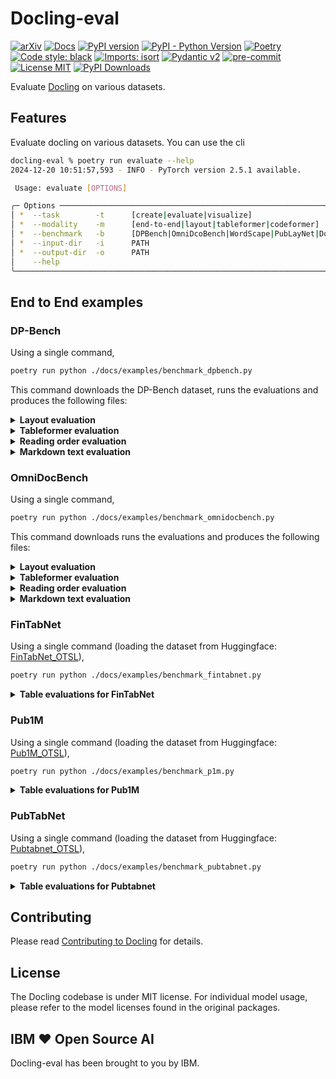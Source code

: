 # Docling-eval


[![arXiv](https://img.shields.io/badge/arXiv-2408.09869-b31b1b.svg)](https://arxiv.org/abs/2408.09869)
[![Docs](https://img.shields.io/badge/docs-live-brightgreen)](https://ds4sd.github.io/docling/)
[![PyPI version](https://img.shields.io/pypi/v/docling)](https://pypi.org/project/docling/)
[![PyPI - Python Version](https://img.shields.io/pypi/pyversions/docling)](https://pypi.org/project/docling/)
[![Poetry](https://img.shields.io/endpoint?url=https://python-poetry.org/badge/v0.json)](https://python-poetry.org/)
[![Code style: black](https://img.shields.io/badge/code%20style-black-000000.svg)](https://github.com/psf/black)
[![Imports: isort](https://img.shields.io/badge/%20imports-isort-%231674b1?style=flat&labelColor=ef8336)](https://pycqa.github.io/isort/)
[![Pydantic v2](https://img.shields.io/endpoint?url=https://raw.githubusercontent.com/pydantic/pydantic/main/docs/badge/v2.json)](https://pydantic.dev)
[![pre-commit](https://img.shields.io/badge/pre--commit-enabled-brightgreen?logo=pre-commit&logoColor=white)](https://github.com/pre-commit/pre-commit)
[![License MIT](https://img.shields.io/github/license/DS4SD/docling)](https://opensource.org/licenses/MIT)
[![PyPI Downloads](https://static.pepy.tech/badge/docling/month)](https://pepy.tech/projects/docling)

Evaluate [Docling](https://github.com/DS4SD/docling) on various datasets.

## Features

Evaluate docling on various datasets. You can use the cli

```sh
docling-eval % poetry run evaluate --help
2024-12-20 10:51:57,593 - INFO - PyTorch version 2.5.1 available.

 Usage: evaluate [OPTIONS]

╭─ Options ───────────────────────────────────────────────────────────────────────────────────────────────────────────────────────────────────────────────────────────────────────────────────────────────────────────────────────────────────╮
│ *  --task        -t      [create|evaluate|visualize]                                                                Evaluation task [default: None] [required]                                                                              │
│ *  --modality    -m      [end-to-end|layout|tableformer|codeformer]                                                 Evaluation modality [default: None] [required]                                                                          │
│ *  --benchmark   -b      [DPBench|OmniDcoBench|WordScape|PubLayNet|DocLayNet|Pub1M|PubTabNet|FinTabNet|WikiTabNet]  Benchmark name [default: None] [required]                                                                               │
│ *  --input-dir   -i      PATH                                                                                       Input directory [default: None] [required]                                                                              │
│ *  --output-dir  -o      PATH                                                                                       Output directory [default: None] [required]                                                                             │
│    --help                                                                                                           Show this message and exit.                                                                                             │
╰─────────────────────────────────────────────────────────────────────────────────────────────────────────────────────────────────────────────────────────────────────────────────────────────────────────────────────────────────────────────╯
```

## End to End examples

### DP-Bench

Using a single command,

```sh
poetry run python ./docs/examples/benchmark_dpbench.py
```

This command downloads the DP-Bench dataset, runs the evaluations and produces the following files:

<details>
<summary><b>Layout evaluation</b></summary>
<br>

- [Layout evaluation json](docs/evaluations/DPBench/evaluation_DPBench_layout.json)
- [mAP[0.5:0.95] report](docs/evaluations/DPBench/evaluation_DPBench_layout_mAP[0.5_0.95].txt)
- [mAP[0.5:0.95] plot](docs/evaluations/DPBench/evaluation_DPBench_layout_mAP[0.5_0.95].png)

</details>

<details>
<summary><b>Tableformer evaluation</b></summary>
<br>

- [Tableformer evaluation json](docs/evaluations/DPBench/evaluation_DPBench_tableformer.json)
- [TEDS plot](docs/evaluations/DPBench/evaluation_DPBench_tableformer-delta_row_col.png)
- [TEDS struct only plot](docs/evaluations/DPBench/evaluation_DPBench_tableformer_TEDS_struct-only.png)
- [TEDS struct only report](docs/evaluations/DPBench/evaluation_DPBench_tableformer_TEDS_struct-only.txt)
- [TEDS struct with text plot](docs/evaluations/DPBench/evaluation_DPBench_tableformer_TEDS_struct-with-text.png)
- [TEDS struct with text report](docs/evaluations/DPBench/evaluation_DPBench_tableformer_TEDS_struct-with-text.txt)
</details>

<details>
<summary><b>Reading order evaluation</b></summary>
<br>

- [Reading order json](docs/evaluations/DPBench/evaluation_DPBench_reading_order.json)
- [ARD plot](docs/evaluations/DPBench/evaluation_DPBench_reading_order_ARD_norm.png)
- [ARD report](docs/evaluations/DPBench/evaluation_DPBench_reading_order_ARD_norm.txt)
- [Weighted ARD plot](docs/evaluations/DPBench/evaluation_DPBench_reading_order_weighted_ARD.png)
- [Weighte ARD report](docs/evaluations/DPBench/evaluation_DPBench_reading_order_weighted_ARD.txt)
</details>

<details>
<summary><b>Markdown text evaluation</b></summary>
<br>

- [Markdown text json](docs/evaluations/DPBench/evaluation_DPBench_markdown_text.json)
- [BLEU plot](docs/evaluations/DPBench/evaluation_DPBench_markdown_text_BLEU.png)
- [BLEU report](docs/evaluations/DPBench/evaluation_DPBench_markdown_text_BLEU.txt)
</details>


<!-- 
<details>
<summary><b>Layout evaluation for DP-Bench</b></summary>
<br>

👉 Create the dataset,

```sh
poetry run evaluate -t create -m layout -b DPBench -i <location-of-dpbench> -o ./benchmarks/dpbench-layout
```

👉 Evaluate the dataset,

```sh
poetry run evaluate -t evaluate -m layout -b DPBench -i ./benchmarks/dpbench-layout -o ./benchmarks/dpbench-layout
```

| label          |   Class mAP[0.5:0.95] |
|----------------|-----------------------|
| table          |                 89.08 |
| picture        |                 76.1  |
| document_index |                 75.52 |
| text           |                 67.8  |
| caption        |                 45.8  |
| section_header |                 44.26 |
| page_footer    |                 34.42 |
| list_item      |                 29.04 |
| footnote       |                 22.08 |
| page_header    |                 15.11 |
| formula        |                  6.62 |
</details>

<details>
<summary><b>Table evaluations for DP-Bench</b></summary>
<br>

👉 Create the dataset,

```sh
poetry run evaluate -t create -m tableformer -b DPBench -i ./benchmarks/dpbench-original -o ./benchmarks/dpbench-dataset/tableformer
```

👉 Evaluate the dataset,

```sh
poetry run evaluate -t evaluate -m tableformer -b DPBench -i ./benchmarks/dpbench-dataset/tableformer -o ./benchmarks/dpbench-dataset/tableformer
```

👉 Visualise the dataset,

```sh
poetry run evaluate -t visualize -m tableformer -b DPBench -i ./benchmarks/dpbench-dataset/tableformer -o ./benchmarks/dpbench-dataset/tableformer
```

The final result can be visualised as,

![DPBench_TEDS](./docs/evaluations/evaluation_DPBench_tableformer.png)
</details>


<details>
<summary><b>Reading order evaluations for DP-Bench</b></summary>
<br>

👉 Evaluate the dataset,

```sh
poetry run evaluate -t evaluate -m reading_order -b DPBench -i ./benchmarks/dpbench-layout -o ./benchmarks/dpbench-layout
```

👉 Visualise the reading order evaluations,

```sh
poetry run evaluate -t visualize -m reading_order -b DPBench -i ./benchmarks/dpbench-layout -o ./benchmarks/dpbench-layout
```

Reading order (Norm Average Relative Distance) [mean|median|std]: [0.98|1.00|0.05]

|   x0<=ARD |   ARD<=x1 |   prob [%] |   acc [%] |   1-acc [%] |   total |
|-----------|-----------|------------|-----------|-------------|---------|
|      0    |      0.05 |        0   |       0   |       100   |       0 |
|      0.05 |      0.1  |        0   |       0   |       100   |       0 |
|      0.1  |      0.15 |        0   |       0   |       100   |       0 |
|      0.15 |      0.2  |        0   |       0   |       100   |       0 |
|      0.2  |      0.25 |        0   |       0   |       100   |       0 |
|      0.25 |      0.3  |        0   |       0   |       100   |       0 |
|      0.3  |      0.35 |        0   |       0   |       100   |       0 |
|      0.35 |      0.4  |        0   |       0   |       100   |       0 |
|      0.4  |      0.45 |        0   |       0   |       100   |       0 |
|      0.45 |      0.5  |        0   |       0   |       100   |       0 |
|      0.5  |      0.55 |        0   |       0   |       100   |       0 |
|      0.55 |      0.6  |        0   |       0   |       100   |       0 |
|      0.6  |      0.65 |        0   |       0   |       100   |       0 |
|      0.65 |      0.7  |        1   |       0   |       100   |       2 |
|      0.7  |      0.75 |        0.5 |       1   |        99   |       1 |
|      0.75 |      0.8  |        1   |       1.5 |        98.5 |       2 |
|      0.8  |      0.85 |        2.5 |       2.5 |        97.5 |       5 |
|      0.85 |      0.9  |        0.5 |       5   |        95   |       1 |
|      0.9  |      0.95 |        1.5 |       5.5 |        94.5 |       3 |
|      0.95 |      1    |       93   |       7   |        93   |     186 |

![DPBench_reading_order_ARD](./docs/evaluations/evaluation_DPBench_reading_order_ARD.png)


Reading order (Weighted Normalized Average Relative Distance) [mean|median|std]: [1.00|1.00|0.00]

|   x0<=Weighted ARD |   Weighted ARD<=x1 |   prob [%] |   acc [%] |   1-acc [%] |   total |
|--------------------|--------------------|------------|-----------|-------------|---------|
|               0    |               0.05 |          0 |         0 |         100 |       0 |
|               0.05 |               0.1  |          0 |         0 |         100 |       0 |
|               0.1  |               0.15 |          0 |         0 |         100 |       0 |
|               0.15 |               0.2  |          0 |         0 |         100 |       0 |
|               0.2  |               0.25 |          0 |         0 |         100 |       0 |
|               0.25 |               0.3  |          0 |         0 |         100 |       0 |
|               0.3  |               0.35 |          0 |         0 |         100 |       0 |
|               0.35 |               0.4  |          0 |         0 |         100 |       0 |
|               0.4  |               0.45 |          0 |         0 |         100 |       0 |
|               0.45 |               0.5  |          0 |         0 |         100 |       0 |
|               0.5  |               0.55 |          0 |         0 |         100 |       0 |
|               0.55 |               0.6  |          0 |         0 |         100 |       0 |
|               0.6  |               0.65 |          0 |         0 |         100 |       0 |
|               0.65 |               0.7  |          0 |         0 |         100 |       0 |
|               0.7  |               0.75 |          0 |         0 |         100 |       0 |
|               0.75 |               0.8  |          0 |         0 |         100 |       0 |
|               0.8  |               0.85 |          0 |         0 |         100 |       0 |
|               0.85 |               0.9  |          0 |         0 |         100 |       0 |
|               0.9  |               0.95 |          0 |         0 |         100 |       0 |
|               0.95 |               1    |        100 |         0 |         100 |     200 |

![DPBench_reading_order_ARD](./docs/evaluations/evaluation_DPBench_reading_order_weighted_ARD.png)


Additionally, images with the actual reading order visualizations are placed in: `benchmarks/dpbench-layout/reading_order_viz`
</details>


<details>
<summary><b>Markdown text evaluations for DP-Bench</b></summary>
<br>

👉 Evaluate the dataset,

```sh
poetry run evaluate -t evaluate -m markdown_text -b DPBench -i ./benchmarks/dpbench-layout -o ./benchmarks/dpbench-layout
```

👉 Visualise the markdown text evaluations,

```sh
poetry run evaluate -t visualize -m markdown_text -b DPBench -i ./benchmarks/dpbench-layout -o ./benchmarks/dpbench-layout
```

Markdown text (BLEU) [mean|median|std]: [0.81|0.87|0.20]

|   x0<=BlEU |   BlEU<=x1 |   prob [%] |   acc [%] |   1-acc [%] |   total |
|------------|------------|------------|-----------|-------------|---------|
|       0    |       0.05 |        1   |       0   |       100   |       2 |
|       0.05 |       0.1  |        0.5 |       1   |        99   |       1 |
|       0.1  |       0.15 |        0.5 |       1.5 |        98.5 |       1 |
|       0.15 |       0.2  |        1.5 |       2   |        98   |       3 |
|       0.2  |       0.25 |        1   |       3.5 |        96.5 |       2 |
|       0.25 |       0.3  |        0   |       4.5 |        95.5 |       0 |
|       0.3  |       0.35 |        0.5 |       4.5 |        95.5 |       1 |
|       0.35 |       0.4  |        0   |       5   |        95   |       0 |
|       0.4  |       0.45 |        0.5 |       5   |        95   |       1 |
|       0.45 |       0.5  |        0.5 |       5.5 |        94.5 |       1 |
|       0.5  |       0.55 |        3.5 |       6   |        94   |       7 |
|       0.55 |       0.6  |        1   |       9.5 |        90.5 |       2 |
|       0.6  |       0.65 |        4   |      10.5 |        89.5 |       8 |
|       0.65 |       0.7  |        2   |      14.5 |        85.5 |       4 |
|       0.7  |       0.75 |        3.5 |      16.5 |        83.5 |       7 |
|       0.75 |       0.8  |       10   |      20   |        80   |      20 |
|       0.8  |       0.85 |        9.5 |      30   |        70   |      19 |
|       0.85 |       0.9  |       21   |      39.5 |        60.5 |      42 |
|       0.9  |       0.95 |       22.5 |      60.5 |        39.5 |      45 |
|       0.95 |       1    |       17   |      83   |        17   |      34 |

The above quantiles have been also visualized as a histogram plot in: `benchmarks/dpbench-layout/evaluation_DPBench_markdown_text.png`

</details>
-->


### OmniDocBench

Using a single command,

```sh
poetry run python ./docs/examples/benchmark_omnidocbench.py
```

This command downloads runs the evaluations and produces the following files:

<details>
<summary><b>Layout evaluation</b></summary>
<br>

- [Layout evaluation json](docs/evaluations/OmniDocBench/evaluation_OmniDocBench_layout.json)
- [mAP[0.5:0.95] report](docs/evaluations/OmniDocBench/evaluation_OmniDocBench_layout_mAP[0.5_0.95].txt)
- [mAP[0.5:0.95] plot](docs/evaluations/OmniDocBench/evaluation_OmniDocBench_layout_mAP[0.5_0.95].png)
</details>

<details>
<summary><b>Tableformer evaluation</b></summary>
<br>

- [Tableformer evaluation json](docs/evaluations/OmniDocBench/evaluation_OmniDocBench_tableformer.json)
- [TEDS plot](docs/evaluations/OmniDocBench/evaluation_OmniDocBench_tableformer-delta_row_col.png)
- [TEDS struct only plot](docs/evaluations/OmniDocBench/evaluation_OmniDocBench_tableformer_TEDS_struct-only.png)
- [TEDS struct only report](docs/evaluations/OmniDocBench/evaluation_OmniDocBench_tableformer_TEDS_struct-only.txt)
- [TEDS struct with text plot](docs/evaluations/OmniDocBench/evaluation_OmniDocBench_tableformer_TEDS_struct-with-text.png)
- [TEDS struct with text report](docs/evaluations/OmniDocBench/evaluation_OmniDocBench_tableformer_TEDS_struct-with-text.txt)

</details>

<details>
<summary><b>Reading order evaluation</b></summary>
<br>

- [Reading order json](docs/evaluations/OmniDocBench/evaluation_OmniDocBench_reading_order.json)
- [ARD plot](docs/evaluations/OmniDocBench/evaluation_OmniDocBench_reading_order_ARD_norm.png)
- [ARD report](docs/evaluations/OmniDocBench/evaluation_OmniDocBench_reading_order_ARD_norm.txt)
- [Weighted ARD plot](docs/evaluations/OmniDocBench/evaluation_OmniDocBench_reading_order_weighted_ARD.png)
- [Weighte ARD report](docs/evaluations/OmniDocBench/evaluation_OmniDocBench_reading_order_weighted_ARD.txt)

</details>

<details>
<summary><b>Markdown text evaluation</b></summary>
<br>

- [Markdown text json](docs/evaluations/OmniDocBench/evaluation_OmniDocBench_markdown_text.json)
- [BLEU plot](docs/evaluations/OmniDocBench/evaluation_OmniDocBench_markdown_text_BLEU.png)
- [BLEU report](docs/evaluations/OmniDocBench/evaluation_OmniDocBench_markdown_text_BLEU.txt)

</details>

<!--
<details>
<summary><b>Layout evaluation for OmniDocBench</b></summary>
<br>

👉 Create the dataset,

```sh
poetry run evaluate -t create -m layout -b OmniDocBench -i ./benchmarks/omnidocbench-original -o ./benchmarks/omnidocbench-dataset/layout
```

👉 Evaluate the dataset,

```sh
poetry run evaluate -t evaluate -m layout -b OmniDocBench -i ./benchmarks/omnidocbench-dataset/layout -o ./benchmarks/omnidocbench-dataset/layout
```

👉 Visualise the dataset,

```sh
poetry run evaluate -t visualize -m tableformer -b OmniDocBench -i ./benchmarks/OmniDocBench-dataset/layout -o ./benchmarks/OmniDocBench-dataset/layout
```

| label          |   Class mAP[0.5:0.95] |
|----------------|-----------------------|
| table          |                 69.32 |
| picture        |                 29.29 |
| text           |                 23.99 |
| page_footer    |                 16.14 |
| section_header |                 13.09 |
| caption        |                 10.74 |
| page_header    |                 10.02 |
| formula        |                  3.83 |
| footnote       |                  2.48 |
</details>

<details>
<summary><b>Table evaluations for OmniDocBench</b></summary>
<br>

👉 Create the dataset,

```sh
poetry run evaluate -t create -m tableformer -b OmniDocBench -i ./benchmarks/omnidocbench-original -o ./benchmarks/omnidocbench-dataset/tableformer
```

👉 Evaluate the dataset,

```sh
poetry run evaluate -t evaluate -m tableformer -b OmniDocBench -i ./benchmarks/omnidocbench-dataset/tableformer -o ./benchmarks/omnidocbench-dataset/tableformer
```

👉 Visualise the dataset,

```sh
poetry run evaluate -t visualize -m tableformer -b OmniDocBench -i ./benchmarks/OmniDocBench-dataset/tableformer -o ./benchmarks/OmniDocBench-dataset/tableformer
```

The final result can be visualised as,

|   x0<=TEDS |   TEDS<=x1 |   prob [%] |   acc [%] |   1-acc [%] |   total |
|------------|------------|------------|-----------|-------------|---------|
|       0    |       0.05 |       0.61 |      0    |      100    |       2 |
|       0.05 |       0.1  |       0    |      0.61 |       99.39 |       0 |
|       0.1  |       0.15 |       0.61 |      0.61 |       99.39 |       2 |
|       0.15 |       0.2  |       0    |      1.21 |       98.79 |       0 |
|       0.2  |       0.25 |       0.3  |      1.21 |       98.79 |       1 |
|       0.25 |       0.3  |       1.21 |      1.52 |       98.48 |       4 |
|       0.3  |       0.35 |       2.12 |      2.73 |       97.27 |       7 |
|       0.35 |       0.4  |       0.91 |      4.85 |       95.15 |       3 |
|       0.4  |       0.45 |       0.91 |      5.76 |       94.24 |       3 |
|       0.45 |       0.5  |       0.91 |      6.67 |       93.33 |       3 |
|       0.5  |       0.55 |       2.12 |      7.58 |       92.42 |       7 |
|       0.55 |       0.6  |       3.03 |      9.7  |       90.3  |      10 |
|       0.6  |       0.65 |       3.33 |     12.73 |       87.27 |      11 |
|       0.65 |       0.7  |       3.94 |     16.06 |       83.94 |      13 |
|       0.7  |       0.75 |       7.27 |     20    |       80    |      24 |
|       0.75 |       0.8  |       6.97 |     27.27 |       72.73 |      23 |
|       0.8  |       0.85 |      13.33 |     34.24 |       65.76 |      44 |
|       0.85 |       0.9  |      13.33 |     47.58 |       52.42 |      44 |
|       0.9  |       0.95 |      22.12 |     60.91 |       39.09 |      73 |
|       0.95 |       1    |      16.97 |     83.03 |       16.97 |      56 |
</details>

<details>
<summary><b>Reading order evaluations for OmniDocBench</b></summary>
<br>

👉 Evaluate the dataset,

```sh
poetry run evaluate -t evaluate -m reading_order -b OmniDocBench -i ./benchmarks/omnidocbench-dataset/layout -o ./benchmarks/omnidocbench-dataset/layout
```

👉 Visualise the reading order evaluations,

```sh
poetry run evaluate -t visualize -m reading_order -b OmniDocBench -i ./benchmarks/omnidocbench-dataset/layout -o ./benchmarks/omnidocbench-dataset/layout 
```

Reading order (Norm Average Relative Distance) [mean|median|std]: [0.84|0.84|0.12]

|   x0<=ARD |   ARD<=x1 |   prob [%] |   acc [%] |   1-acc [%] |   total |
|-----------|-----------|------------|-----------|-------------|---------|
|      0    |      0.05 |       0    |      0    |      100    |       0 |
|      0.05 |      0.1  |       0    |      0    |      100    |       0 |
|      0.1  |      0.15 |       0    |      0    |      100    |       0 |
|      0.15 |      0.2  |       0    |      0    |      100    |       0 |
|      0.2  |      0.25 |       0    |      0    |      100    |       0 |
|      0.25 |      0.3  |       0    |      0    |      100    |       0 |
|      0.3  |      0.35 |       0    |      0    |      100    |       0 |
|      0.35 |      0.4  |       0    |      0    |      100    |       0 |
|      0.4  |      0.45 |       0    |      0    |      100    |       0 |
|      0.45 |      0.5  |       0    |      0    |      100    |       0 |
|      0.5  |      0.55 |       1.53 |      0    |      100    |      15 |
|      0.55 |      0.6  |       2.24 |      1.53 |       98.47 |      22 |
|      0.6  |      0.65 |       2.55 |      3.77 |       96.23 |      25 |
|      0.65 |      0.7  |       4.89 |      6.32 |       93.68 |      48 |
|      0.7  |      0.75 |       8.15 |     11.21 |       88.79 |      80 |
|      0.75 |      0.8  |      17.74 |     19.37 |       80.63 |     174 |
|      0.8  |      0.85 |      17.43 |     37.1  |       62.9  |     171 |
|      0.85 |      0.9  |      17.13 |     54.54 |       45.46 |     168 |
|      0.9  |      0.95 |       7.44 |     71.66 |       28.34 |      73 |
|      0.95 |      1    |      20.9  |     79.1  |       20.9  |     205 |

![OmniDocBench_reading_order_ARD](./docs/evaluations/evaluation_OmniDocBench_reading_order_ARD.png)


Reading order (Weighted Normalized Average Relative Distance) [mean|median|std]: [0.99|0.99|0.03]

|   x0<=Weighted ARD |   Weighted ARD<=x1 |   prob [%] |   acc [%] |   1-acc [%] |   total |
|--------------------|--------------------|------------|-----------|-------------|---------|
|               0    |               0.05 |       0    |      0    |      100    |       0 |
|               0.05 |               0.1  |       0    |      0    |      100    |       0 |
|               0.1  |               0.15 |       0    |      0    |      100    |       0 |
|               0.15 |               0.2  |       0    |      0    |      100    |       0 |
|               0.2  |               0.25 |       0    |      0    |      100    |       0 |
|               0.25 |               0.3  |       0    |      0    |      100    |       0 |
|               0.3  |               0.35 |       0    |      0    |      100    |       0 |
|               0.35 |               0.4  |       0    |      0    |      100    |       0 |
|               0.4  |               0.45 |       0    |      0    |      100    |       0 |
|               0.45 |               0.5  |       0    |      0    |      100    |       0 |
|               0.5  |               0.55 |       0    |      0    |      100    |       0 |
|               0.55 |               0.6  |       0    |      0    |      100    |       0 |
|               0.6  |               0.65 |       0    |      0    |      100    |       0 |
|               0.65 |               0.7  |       0    |      0    |      100    |       0 |
|               0.7  |               0.75 |       0    |      0    |      100    |       0 |
|               0.75 |               0.8  |       0.61 |      0    |      100    |       6 |
|               0.8  |               0.85 |       0    |      0.61 |       99.39 |       0 |
|               0.85 |               0.9  |       1.83 |      0.61 |       99.39 |      18 |
|               0.9  |               0.95 |       4.28 |      2.45 |       97.55 |      42 |
|               0.95 |               1    |      93.27 |      6.73 |       93.27 |     915 |

![OmniDocBench_reading_order_weighted_ARD](./docs/evaluations/evaluation_OmniDocBench_reading_order_weighted_ARD.png)

</details>


<details>
<summary><b>Markdown text evaluations for OmniDocBench</b></summary>
<br>

👉 Evaluate the dataset,

```sh
poetry run evaluate -t evaluate -m markdown_text -b OmniDocBench -i ./benchmarks/omnidocbench-dataset/layout -o ./benchmarks/omnidocbench-dataset/layout
```

👉 Visualise the markdown text evaluations,

```sh
poetry run evaluate -t visualize -m markdown_text -b OmniDocBench -i ./benchmarks/omnidocbench-dataset/layout -o ./benchmarks/omnidocbench-dataset/layout
```

Markdown text (BLEU) [mean|median|std]: [0.30|0.11|0.33]

|   x0<=BlEU |   BlEU<=x1 |   prob [%] |   acc [%] |   1-acc [%] |   total |
|------------|------------|------------|-----------|-------------|---------|
|       0    |       0.05 |      41.59 |      0    |      100    |     408 |
|       0.05 |       0.1  |       6.83 |     41.59 |       58.41 |      67 |
|       0.1  |       0.15 |       4.18 |     48.42 |       51.58 |      41 |
|       0.15 |       0.2  |       3.26 |     52.6  |       47.4  |      32 |
|       0.2  |       0.25 |       2.45 |     55.86 |       44.14 |      24 |
|       0.25 |       0.3  |       1.83 |     58.31 |       41.69 |      18 |
|       0.3  |       0.35 |       1.83 |     60.14 |       39.86 |      18 |
|       0.35 |       0.4  |       2.04 |     61.98 |       38.02 |      20 |
|       0.4  |       0.45 |       2.04 |     64.02 |       35.98 |      20 |
|       0.45 |       0.5  |       2.55 |     66.06 |       33.94 |      25 |
|       0.5  |       0.55 |       2.04 |     68.6  |       31.4  |      20 |
|       0.55 |       0.6  |       2.04 |     70.64 |       29.36 |      20 |
|       0.6  |       0.65 |       2.75 |     72.68 |       27.32 |      27 |
|       0.65 |       0.7  |       2.96 |     75.43 |       24.57 |      29 |
|       0.7  |       0.75 |       4.69 |     78.39 |       21.61 |      46 |
|       0.75 |       0.8  |       4.28 |     83.08 |       16.92 |      42 |
|       0.8  |       0.85 |       4.79 |     87.36 |       12.64 |      47 |
|       0.85 |       0.9  |       4.59 |     92.15 |        7.85 |      45 |
|       0.9  |       0.95 |       2.65 |     96.74 |        3.26 |      26 |
|       0.95 |       1    |       0.61 |     99.39 |        0.61 |       6 |

The above quantiles have been also visualized as a histogram plot in: `benchmarks/omnidocbench-dataset/layout/evaluation_OmniDocBench_markdown_text.png`

</details>
-->


### FinTabNet

Using a single command (loading the dataset from Huggingface: [FinTabNet_OTSL](https://huggingface.co/datasets/ds4sd/FinTabNet_OTSL)),

```sh
poetry run python ./docs/examples/benchmark_fintabnet.py
```

<details>
<summary><b>Table evaluations for FinTabNet</b></summary>
<br>

👉 Evaluate the dataset,

```sh
poetry run evaluate -t evaluate -m tableformer -b FinTabNet -i ./benchmarks/fintabnet-dataset/tableformer -o ./benchmarks/fintabnet-dataset/tableformer
```

👉 Visualise the dataset,

```sh
poetry run evaluate -t visualize -m tableformer -b FinTabNet -i ./benchmarks/fintabnet-dataset/tableformer -o ./benchmarks/fintabnet-dataset/tableformer
```

The final result (struct only here) can be visualised as,

|   x0<=TEDS |   TEDS<=x1 |   prob [%] |   acc [%] |   1-acc [%] |   total |
|------------|------------|------------|-----------|-------------|---------|
|       0    |       0.05 |        0   |       0   |       100   |       0 |
|       0.05 |       0.1  |        0   |       0   |       100   |       0 |
|       0.1  |       0.15 |        0   |       0   |       100   |       0 |
|       0.15 |       0.2  |        0.2 |       0   |       100   |       2 |
|       0.2  |       0.25 |        0   |       0.2 |        99.8 |       0 |
|       0.25 |       0.3  |        0   |       0.2 |        99.8 |       0 |
|       0.3  |       0.35 |        0   |       0.2 |        99.8 |       0 |
|       0.35 |       0.4  |        0   |       0.2 |        99.8 |       0 |
|       0.4  |       0.45 |        0   |       0.2 |        99.8 |       0 |
|       0.45 |       0.5  |        0   |       0.2 |        99.8 |       0 |
|       0.5  |       0.55 |        0.3 |       0.2 |        99.8 |       3 |
|       0.55 |       0.6  |        0.5 |       0.5 |        99.5 |       5 |
|       0.6  |       0.65 |        0.7 |       1   |        99   |       7 |
|       0.65 |       0.7  |        0.6 |       1.7 |        98.3 |       6 |
|       0.7  |       0.75 |        1.5 |       2.3 |        97.7 |      15 |
|       0.75 |       0.8  |        3.3 |       3.8 |        96.2 |      33 |
|       0.8  |       0.85 |       15.3 |       7.1 |        92.9 |     153 |
|       0.85 |       0.9  |       19   |      22.4 |        77.6 |     190 |
|       0.9  |       0.95 |       30.7 |      41.4 |        58.6 |     307 |
|       0.95 |       1    |       27.9 |      72.1 |        27.9 |     279 |
</details>

### Pub1M

Using a single command (loading the dataset from Huggingface: [Pub1M_OTSL](https://huggingface.co/datasets/ds4sd/Pub1M_OTSL)),

```sh
poetry run python ./docs/examples/benchmark_p1m.py
```

<details>
<summary><b>Table evaluations for Pub1M</b></summary>
<br>

👉 Evaluate the dataset,

```sh
poetry run evaluate -t evaluate -m tableformer -b Pub1M -i ./benchmarks/Pub1M-dataset/tableformer -o ./benchmarks/Pub1M-dataset/tableformer
```

👉 Visualise the dataset,

```sh
poetry run evaluate -t visualize -m tableformer -b Pub1M -i ./benchmarks/Pub1M-dataset/tableformer -o ./benchmarks/Pub1M-dataset/tableformer
```

|   x0<=TEDS |   TEDS<=x1 |   prob [%] |   acc [%] |   1-acc [%] |   total |
|------------|------------|------------|-----------|-------------|---------|
|       0    |       0.05 |        1.3 |       0   |       100   |      13 |
|       0.05 |       0.1  |        0.8 |       1.3 |        98.7 |       8 |
|       0.1  |       0.15 |        0.2 |       2.1 |        97.9 |       2 |
|       0.15 |       0.2  |        0.2 |       2.3 |        97.7 |       2 |
|       0.2  |       0.25 |        0   |       2.5 |        97.5 |       0 |
|       0.25 |       0.3  |        0   |       2.5 |        97.5 |       0 |
|       0.3  |       0.35 |        0.3 |       2.5 |        97.5 |       3 |
|       0.35 |       0.4  |        0   |       2.8 |        97.2 |       0 |
|       0.4  |       0.45 |        0.1 |       2.8 |        97.2 |       1 |
|       0.45 |       0.5  |        0.3 |       2.9 |        97.1 |       3 |
|       0.5  |       0.55 |        0.8 |       3.2 |        96.8 |       8 |
|       0.55 |       0.6  |        1.6 |       4   |        96   |      16 |
|       0.6  |       0.65 |        1.6 |       5.6 |        94.4 |      16 |
|       0.65 |       0.7  |        2.3 |       7.2 |        92.8 |      23 |
|       0.7  |       0.75 |        4.6 |       9.5 |        90.5 |      46 |
|       0.75 |       0.8  |       10.8 |      14.1 |        85.9 |     108 |
|       0.8  |       0.85 |       15.3 |      24.9 |        75.1 |     153 |
|       0.85 |       0.9  |       21.6 |      40.2 |        59.8 |     216 |
|       0.9  |       0.95 |       22.9 |      61.8 |        38.2 |     229 |
|       0.95 |       1    |       15.3 |      84.7 |        15.3 |     153 |
</details>

### PubTabNet

Using a single command (loading the dataset from Huggingface: [Pubtabnet_OTSL](https://huggingface.co/datasets/ds4sd/Pubtabnet_OTSL)),

```sh
poetry run python ./docs/examples/benchmark_pubtabnet.py
```

<details>
<summary><b>Table evaluations for Pubtabnet</b></summary>
<br>

👉 Evaluate the dataset,

```sh
poetry run evaluate -t evaluate -m tableformer -b Pubtabnet -i ./benchmarks/pubtabnet-dataset/tableformer -o ./benchmarks/pubtabnet-dataset/tableformer
```

👉 Visualise the dataset,

```sh
poetry run evaluate -t visualize -m tableformer -b Pubtabnet -i ./benchmarks/pubtabnet-dataset/tableformer -o ./benchmarks/pubtabnet-dataset/tableformer
```

The final result (struct only here) can be visualised as,

|   x0<=TEDS |   TEDS<=x1 |   prob [%] |   acc [%] |   1-acc [%] |   total |
|------------|------------|------------|-----------|-------------|---------|
|       0    |       0.05 |       0    |      0    |      100    |       0 |
|       0.05 |       0.1  |       0.01 |      0    |      100    |       1 |
|       0.1  |       0.15 |       0.01 |      0.01 |       99.99 |       1 |
|       0.15 |       0.2  |       0.02 |      0.02 |       99.98 |       2 |
|       0.2  |       0.25 |       0    |      0.04 |       99.96 |       0 |
|       0.25 |       0.3  |       0    |      0.04 |       99.96 |       0 |
|       0.3  |       0.35 |       0    |      0.04 |       99.96 |       0 |
|       0.35 |       0.4  |       0    |      0.04 |       99.96 |       0 |
|       0.4  |       0.45 |       0.02 |      0.04 |       99.96 |       2 |
|       0.45 |       0.5  |       0.1  |      0.06 |       99.94 |      10 |
|       0.5  |       0.55 |       0.1  |      0.15 |       99.85 |      10 |
|       0.55 |       0.6  |       0.24 |      0.25 |       99.75 |      25 |
|       0.6  |       0.65 |       0.47 |      0.49 |       99.51 |      49 |
|       0.65 |       0.7  |       1.04 |      0.96 |       99.04 |     108 |
|       0.7  |       0.75 |       2.44 |      2    |       98    |     254 |
|       0.75 |       0.8  |       4.65 |      4.44 |       95.56 |     483 |
|       0.8  |       0.85 |      13.71 |      9.09 |       90.91 |    1425 |
|       0.85 |       0.9  |      21.2  |     22.8  |       77.2  |    2204 |
|       0.9  |       0.95 |      28.48 |     43.99 |       56.01 |    2961 |
|       0.95 |       1    |      27.53 |     72.47 |       27.53 |    2862 |
</details>

## Contributing

Please read [Contributing to Docling](https://github.com/DS4SD/docling/blob/main/CONTRIBUTING.md) for details.

## License

The Docling codebase is under MIT license.
For individual model usage, please refer to the model licenses found in the original packages.

## IBM ❤️ Open Source AI

Docling-eval has been brought to you by IBM.
